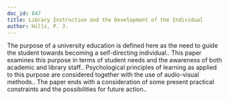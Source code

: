 ```yaml
---
doc_id: 847
title: Library Instruction and the Development of the Individual
author: Hills, P. J.
---
```


The purpose of a university education is defined here as the need to guide
the student towards becoming a self-directing individual.. This paper examines
this purpose in terms of student needs and the awareness of both academic and
library staff.. Psychological principles of learning as applied to this purpose
are considered together with the use of audio-visual methods.. The paper ends
with a consideration of some present practical constraints and the possibilities
for future action..